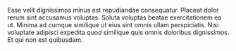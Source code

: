 Esse velit dignissimos minus est repudiandae consequatur. Placeat dolor rerum sint accusamus voluptas. Soluta voluptas beatae exercitationem ea ut. Minima ad cumque similique ut eius sint omnis ullam perspiciatis. Nisi voluptate adipisci expedita quod similique quis omnis doloribus dignissimos. Et qui non est quibusdam.